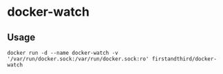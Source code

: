 # docker-watch

## Usage

```shell
docker run -d --name docker-watch -v '/var/run/docker.sock:/var/run/docker.sock:ro' firstandthird/docker-watch
```
